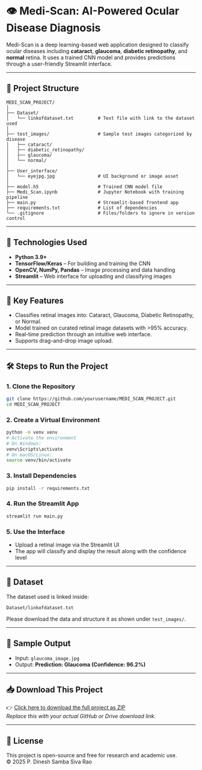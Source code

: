 
# 👁️ Medi-Scan: AI-Powered Ocular Disease Diagnosis

Medi-Scan is a deep learning-based web application designed to classify ocular diseases including **cataract**, **glaucoma**, **diabetic retinopathy**, and **normal** retina. It uses a trained CNN model and provides predictions through a user-friendly Streamlit interface.

---

## 📂 Project Structure

```
MEDI_SCAN_PROJECT/
│
├── Dataset/
│   └── linkofdataset.txt         # Text file with link to the dataset used
│
├── test_images/                  # Sample test images categorized by disease
│   ├── cataract/
│   ├── diabetic_retinopathy/
│   ├── glaucoma/
│   └── normal/
│
├── User_interface/
│   └── eyejpg.jpg                # UI background or image asset
│
├── model.h5                      # Trained CNN model file
├── Medi_Scan.ipynb               # Jupyter Notebook with training pipeline
├── main.py                       # Streamlit-based frontend app
├── requirements.txt              # List of dependencies
└── .gitignore                    # Files/folders to ignore in version control
```

---

## 🔧 Technologies Used

- **Python 3.9+**
- **TensorFlow/Keras** – For building and training the CNN
- **OpenCV, NumPy, Pandas** – Image processing and data handling
- **Streamlit** – Web interface for uploading and classifying images

---

## 🧠 Key Features

- Classifies retinal images into: Cataract, Glaucoma, Diabetic Retinopathy, or Normal.
- Model trained on curated retinal image datasets with >95% accuracy.
- Real-time prediction through an intuitive web interface.
- Supports drag-and-drop image upload.

---

## 🛠️ Steps to Run the Project

### 1. Clone the Repository
```bash
git clone https://github.com/yourusername/MEDI_SCAN_PROJECT.git
cd MEDI_SCAN_PROJECT
```

### 2. Create a Virtual Environment
```bash
python -m venv venv
# Activate the environment
# On Windows:
venv\Scripts\activate
# On macOS/Linux:
source venv/bin/activate
```

### 3. Install Dependencies
```bash
pip install -r requirements.txt
```

### 4. Run the Streamlit App
```bash
streamlit run main.py
```

### 5. Use the Interface
- Upload a retinal image via the Streamlit UI
- The app will classify and display the result along with the confidence level

---

## 🔗 Dataset

The dataset used is linked inside:
```
Dataset/linkofdataset.txt
```
Please download the data and structure it as shown under `test_images/`.

---

## 📸 Sample Output

- Input: `glaucoma_image.jpg`
- Output: **Prediction: Glaucoma (Confidence: 96.2%)**

---

## 📥 Download This Project

👉 [Click here to download the full project as ZIP](https://example.com/medi-scan-download)  
_Replace this with your actual GitHub or Drive download link._

---

## 📜 License

This project is open-source and free for research and academic use.  
© 2025 P. Dinesh Samba Siva Rao
